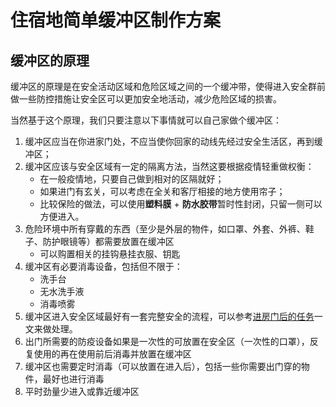 # 住宿地简单缓冲区制作方案

## 缓冲区的原理

缓冲区的原理是在安全活动区域和危险区域之间的一个缓冲带，使得进入安全群前做一些防控措施让安全区可以更加安全地活动，减少危险区域的损害。

当然基于这个原理，我们只要注意以下事情就可以自己家做个缓冲区：

1. 缓冲区应当在你进家门处，不应当使你回家的动线先经过安全生活区，再到缓冲区；
2. 缓冲区应该与安全区域有一定的隔离方法，当然这要根据疫情轻重做权衡：
    * 在一般疫情地，只要自己做到相对的区隔就好；
    * 如果进门有玄关，可以考虑在全关和客厅相接的地方使用帘子；
    * 比较保险的做法，可以使用**塑料膜** + **防水胶带**暂时性封闭，只留一侧可以方便进入。
3. 危险环境中所有穿戴的东西（至少是外层的物件，如口罩、外套、外裤、鞋子、防护眼镜等）都需要放置在缓冲区
    * 可以购置相关的挂钩悬挂衣服、钥匙
4. 缓冲区有必要消毒设备，包括但不限于：
    * 洗手台
    * 无水洗手液
    * 消毒喷雾
5. 缓冲区进入安全区域最好有一套完整安全的流程，可以参考[进房门后的任务](./进房门后的任务.md)一文来做处理。
6. 出门所需要的防疫设备如果是一次性的可放置在安全区（一次性的口罩），反复使用的再在使用前后消毒并放置在缓冲区
7. 缓冲区也需要定时消毒（可以放置在进入后），包括一些你需要出门穿的物件，最好也进行消毒
8. 平时劲量少进入或靠近缓冲区